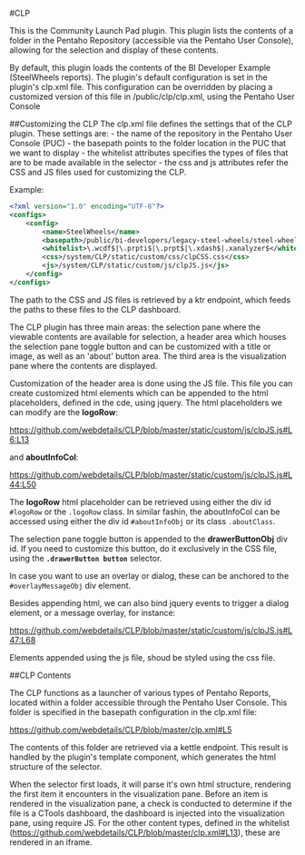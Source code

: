 #CLP

This is the Community Launch Pad plugin.
This plugin lists the contents of a folder in the Pentaho Repository (accessible via the Pentaho User Console),
allowing for the selection and display of these contents.

By default, this plugin loads the contents of the BI Developer Example (SteelWheels reports).
The plugin's default configuration is set in the plugin's clp.xml file. This configuration can be overridden by 
placing a customized version of this file in /public/clp/clp.xml, using the Pentaho User Console


##Customizing the CLP
The clp.xml file defines the settings that of the CLP plugin. These settings are:
	- the name of the repository in the Pentaho User Console (PUC)
	- the basepath points to the folder location in the PUC that we want to display
	- the whitelist attributes specifies the types of files that are to be made available in the selector
	- the css and js attributes refer the CSS and JS files used for customizing the CLP.

Example:
```xml
<?xml version="1.0" encoding="UTF-8"?>
<configs>
	<config>
		<name>SteelWheels</name>
		<basepath>/public/bi-developers/legacy-steel-wheels/steel-wheels-4.8</basepath>
		<whitelist>\.wcdf$|\.prpti$|\.prpt$|\.xdash$|.xanalyzer$</whitelist>
		<css>/system/CLP/static/custom/css/clpCSS.css</css>
		<js>/system/CLP/static/custom/js/clpJS.js</js>
	</config>
</configs>
```

The path to the CSS and JS files is retrieved by a ktr endpoint, which feeds the paths to these files to the CLP dashboard.

The CLP plugin has three main areas: the selection pane where the viewable contents are available for selection, a header area which houses the selection pane toggle button and can be customized with a title or image, as well as an 'about' button area. The third area is the visualization pane where the contents are displayed.

Customization of the header area is done using the JS file. This file you can create customized html elements which can be appended to the html placeholders, defined in the cde, using jquery.
The html placeholders we can modify are the **logoRow**:

https://github.com/webdetails/CLP/blob/master/static/custom/js/clpJS.js#L6:L13

and **aboutInfoCol**:

https://github.com/webdetails/CLP/blob/master/static/custom/js/clpJS.js#L44:L50

The **logoRow** html placeholder can be retrieved using either the div id ```#logoRow``` or the ```.logoRow``` class. In similar fashin, the aboutInfoCol can be accessed using either the div id ```#aboutInfoObj```  or its class ```.aboutClass```.

The selection pane toggle button is appended to the **drawerButtonObj** div id. If you need to customize this button, do it exclusively in the CSS file, using the **```.drawerButton button```** selector.

In case you want to use an overlay or dialog, these can be anchored to the ```#overlayMessageObj``` div element. 

Besides appending html, we can also bind jquery events to trigger a dialog element, or a message overlay, for instance:

https://github.com/webdetails/CLP/blob/master/static/custom/js/clpJS.js#L47:L68

Elements appended using the js file, shoud be styled using the css file.

##CLP Contents


The CLP functions as a launcher of various types of Pentaho Reports, located within a folder accessible through the Pentaho User Console. This folder is specified in the basepath configuration in the clp.xml file:

https://github.com/webdetails/CLP/blob/master/clp.xml#L5

The contents of this folder are retrieved via a kettle endpoint. This result is handled by the plugin's template component, which generates the html structure of the selector.

When the selector first loads, it will parse it's own html structure, rendering the first item it encounters in the visualization pane. Before an item is rendered in the visualization pane, a check is conducted to determine if  the file is a CTools dashboard, the  dashboard is injected into the visualization pane, using require JS. For the other content types, defined in the whitelist (https://github.com/webdetails/CLP/blob/master/clp.xml#L13), these are rendered in an iframe.
